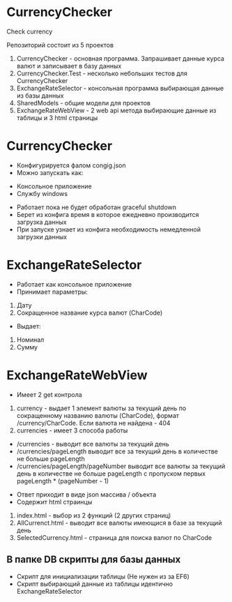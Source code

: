 # CurrencyChecker
Check currency

Репозиторий состоит из 5 проектов

1. CurrencyChecker - основная программа. Запрашивает данные курса валют и записывает в базу данных
2. CurrencyChecker.Test - несколько небольших тестов для CurrencyChecker
3. ExchangeRateSelector - консольная программа выбирающая данные из базы данных
4. SharedModels - общие модели для проектов
5. ExchangeRateWebView - 2 web api метода выбирающие данные из таблицы и 3 html страницы

# CurrencyChecker
- Конфигурируется фалом congig.json
- Можно запускать как:
* Консольное приложение
* Службу windows
- Работает пока не будет обработан graceful shutdown
- Берет из конфига время в которое ежедневно производится загрузка данных
- При запуске узнает из конфига необходимость немедленной загрузки данных

# ExchangeRateSelector
- Работает как консольное приложение
- Принимает параметры:
1. Дату
2. Сокращенное название курса валют (CharCode)
- Выдает:
1. Номинал
2. Сумму

# ExchangeRateWebView
- Имеет 2 get контрола
1. currency - выдает 1 элемент валюты за текущий день по сокращенному названию валюты (CharCode), формат /currency/CharCode. Если валюта не найдена - 404
2. currencies - имеет 3 способа работы 
* /currencies - выводит все валюты за текущий день
* /currencies/pageLength выводит все за текущий день в количестве не больше pageLength
* /currencies/pageLength/pageNumber выводит все валюты за текущий день в количестве не больше pageLength с пропуском первых pageLength * (pageNumber - 1) 
- Ответ приходит в виде json массива / объекта
- Содержит html страинцы
1. index.html - выбор из 2 функций (2 других страниц)
2. AllCurrenct.html - выводит все валюты имеющися в базе за текущий день
3. SelectedCurrency.html - страница для поиска валют по CharCode
## В папке DB скрипты для базы данных
- Скрипт для инициализации таблицы (Не нужен из за EF6)
- Скрипт выбирающий данные из таблицы идентично ExchangeRateSelector